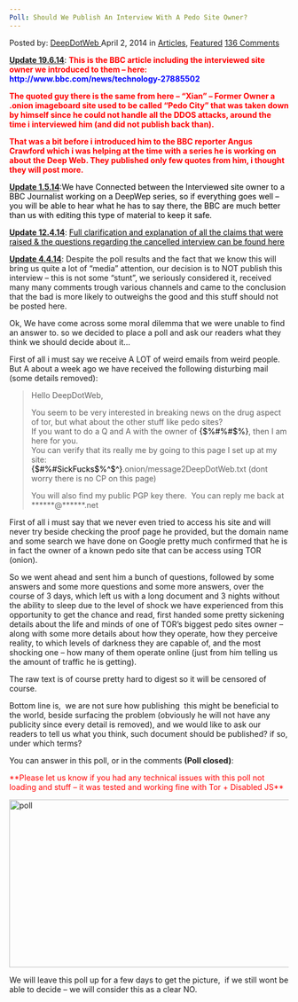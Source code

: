 ```yaml
---
Poll: Should We Publish An Interview With A Pedo Site Owner?
---
```

<article class="post-listing post-4855 post type-post status-publish format-standard has-post-thumbnail hentry category-deepdot-news tag-interview tag-owner tag-pedo tag-poll tag-publish tag-site">
    <div class="post-inner">
    <p class="post-meta">
    <span>Posted by: <a href="https://www.deepdotweb.com/author/admin/" title="">DeepDotWeb </a></span>
    <span>April 2, 2014</span>
    <span>in <a href="https://www.deepdotweb.com/category/articles/" rel="category tag">Articles</a>, <a href="https://www.deepdotweb.com/category/deepdot-news/" rel="category tag">Featured</a></span>
    <span><a href="https://www.deepdotweb.com/2014/04/02/poll-should-we-publish-an-interview-with-a-pedo-site-owner/#comments">136 Comments</a></span>
    </p>
    <div class="clear"></div>
    <div class="entry">
    <div class="box  warning aligncenter"><div class="box-inner-block"><i class="tieicon-boxicon"></i>
    <strong><span style="text-decoration: underline;">Update 19.6.14</span></strong>: <span style="color: #ff0000;"><strong>This is the BBC article including the interviewed site owner we introduced to them &#8211; here:</strong></span><br />
    <span style="color: #0000ff;"><strong> http://www.bbc.com/news/technology-27885502</strong></span></p>
    <p><span style="color: #ff0000;"><strong>The quoted guy there is the same from here &#8211; &#8220;Xian&#8221; &#8211; Former Owner a .onion imageboard site used to be called &#8220;Pedo City&#8221; that was taken down by himself since he could not handle all the DDOS attacks, around the time i interviewed him (and did not publish back than).</strong></span></p>
    <p><span style="color: #ff0000;"><strong>That was a bit before i introduced him to the BBC reporter Angus Crawford which i was helping at the time with a series he is working on about the Deep Web. They published only few quotes from him, i thought they will post more.</strong></span>
    </div></div>
    <p><strong><span style="text-decoration: underline;">Update 1.5.14</span></strong>:<span style="color: #000000;">We have Connected between the Interviewed site owner to a BBC Journalist working on a DeepWep series, so if everything goes well &#8211; you will be able to hear what he has to say there, the BBC are much better than us with editing this type of material to keep it safe.</span></p>
    <p><strong><span style="text-decoration: underline;">Update 12.4.14</span></strong>: <span style="text-decoration: underline;"><a href="http://www.deepdotweb.com/clarification-cancelled-interview/"><span style="color: #000000; text-decoration: underline;"><span style="color: #000000; text-decoration: underline;">Full clarification and explanation of all the claims that were raised &amp; the questions regarding the cancelled interview can be found here </span></span></a></span></p>
    <p><span style="text-decoration: underline;"><strong>Update 4.4.14</strong></span>: Despite the poll results and the fact that we know this will bring us quite a lot of &#8220;media&#8221; attention, our decision is to NOT publish this interview &#8211; this is not some &#8220;stunt&#8221;, we seriously considered it, received many many comments trough various channels and came to the conclusion that the bad is more likely to outweighs the good and this stuff should not be posted here.</p>
    <p>Ok, We have come across some moral dilemma that we were unable to find an answer to. so we decided to place a poll and ask our readers what they think we should decide about it&#8230;</p>
    <p>First of all i must say we receive A LOT of weird emails from weird people. But A about a week ago we have received the following disturbing mail (some details removed):</p>
    <blockquote><p>Hello DeepDotWeb,</p>
    <p>You seem to be very interested in breaking news on the drug aspect of tor, but what about the other stuff like pedo sites?<br />
    If you want to do a Q and A with the owner of <span style="color: #000000;">{$%#%#$%}</span>, then I am here for you.<br />
    You can verify that its really me by going to this page I set up at my site:<br />
    <span style="color: #000000;">{$#%#SickFucks$%^$^}</span>.onion/message2DeepDotWeb.txt (dont worry there is no CP on this page)</p>
    <p>You will also find my public PGP key there.  You can reply me back at ******@******.net</p></blockquote>
    <p>First of all i must say that we never even tried to access his site and will never try beside checking the proof page he provided, but the domain name and some search we have done on Google pretty much confirmed that he is in fact the owner of a known pedo site that can be access using TOR (onion).</p>
    <p>So we went ahead and sent him a bunch of questions, followed by some answers and some more questions and some more answers, over the course of 3 days, which left us with a long document and 3 nights without the ability to sleep due to the level of shock we have experienced from this opportunity to get the chance and read, first handed some pretty sickening details about the life and minds of one of TOR&#8217;s biggest pedo sites owner &#8211; along with some more details about how they operate, how they perceive reality, to which levels of darkness they are capable of, and the most shocking one &#8211; how many of them operate online (just from him telling us the amount of traffic he is getting).</p>
    <p>The raw text is of course pretty hard to digest so it will be censored of course.</p>
    <p>Bottom line is,  we are not sure how publishing  this might be beneficial to the world, beside surfacing the problem (obviously he will not have any publicity since every detail is removed), and we would like to ask our readers to tell us what you think, such document should be published? if so, under which terms?</p>
    <p>You can answer in this poll, or in the comments <strong>(Poll closed)</strong>:</p>
    <p><span style="color: #ff0000;">**Please let us know if you had any technical issues with this poll not loading and stuff &#8211; it was tested and working fine with Tor + Disabled JS**</span></p>
    <p><img class="aligncenter size-full wp-image-4877" src="https://www.deepdotweb.com/wp-content/uploads/2014/04/poll.jpg" alt="poll" width="599" height="303" srcset="https://www.deepdotweb.com/wp-content/uploads/2014/04/poll.jpg 599w, https://www.deepdotweb.com/wp-content/uploads/2014/04/poll-300x152.jpg 300w" sizes="(max-width: 599px) 100vw, 599px" /></p>
    <p>We will leave this poll up for a few days to get the picture,  if we still wont be able to decide &#8211; we will consider this as a clear NO.</p>
    </div>
    <span style="display:none"><a href="https://www.deepdotweb.com/tag/interview/" rel="tag">interview</a> <a href="https://www.deepdotweb.com/tag/owner/" rel="tag">owner</a> <a href="https://www.deepdotweb.com/tag/pedo/" rel="tag">pedo</a> <a href="https://www.deepdotweb.com/tag/poll/" rel="tag">poll</a> <a href="https://www.deepdotweb.com/tag/publish/" rel="tag">publish</a> <a href="https://www.deepdotweb.com/tag/site/" rel="tag">site</a></span> <span style="display:none" class="updated">2014-04-02</span>
    <div style="display:none" class="vcard author" itemprop="author" itemscope itemtype="http://schema.org/Person"><strong class="fn" itemprop="name"><a href="https://www.deepdotweb.com/author/admin/" title="Posts by DeepDotWeb" rel="author">DeepDotWeb</a></strong></div>
    </div>
</article>


